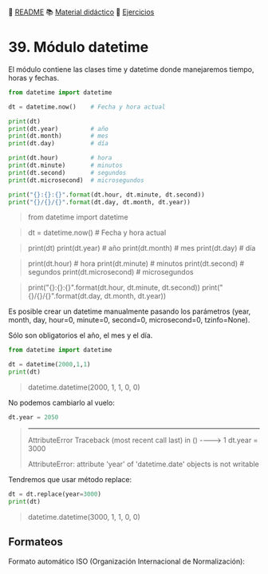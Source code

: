 :page_with_curl: [README](../README.md) :books: [Material didáctico](/documentation/indicedocu.md) :pencil: [Ejercicios](/tests/indicetests.md)

# 39. Módulo datetime


El módulo contiene las clases time y datetime donde manejaremos tiempo, horas y fechas.

````python
from datetime import datetime

dt = datetime.now()    # Fecha y hora actual

print(dt)
print(dt.year)         # año
print(dt.month)        # mes
print(dt.day)          # día

print(dt.hour)         # hora
print(dt.minute)       # minutos
print(dt.second)       # segundos
print(dt.microsecond)  # microsegundos

print("{}:{}:{}".format(dt.hour, dt.minute, dt.second))
print("{}/{}/{}".format(dt.day, dt.month, dt.year))
````
>from datetime import datetime

>dt = datetime.now()    # Fecha y hora actual

>print(dt)
>print(dt.year)         # año
>print(dt.month)        # mes
>print(dt.day)          # día

>print(dt.hour)         # hora
>print(dt.minute)       # minutos
>print(dt.second)       # segundos
>print(dt.microsecond)  # microsegundos

>print("{}:{}:{}".format(dt.hour, dt.minute, dt.second))
>print("{}/{}/{}".format(dt.day, dt.month, dt.year))

Es posible crear un datetime manualmente pasando los parámetros (year, month, day, hour=0, minute=0, second=0, microsecond=0, tzinfo=None).

Sólo son obligatorios el año, el mes y el día.


````python
from datetime import datetime

dt = datetime(2000,1,1)
print(dt)
````

> datetime.datetime(2000, 1, 1, 0, 0)

No podemos cambiarlo al vuelo:
````python
dt.year = 2050
````

> ---------------------------------------------------------------------------
> AttributeError                            Traceback (most recent call last)
> <ipython-input-18-f655491f2afa> in <module>()
> ----> 1 dt.year = 3000
>
>AttributeError: attribute 'year' of 'datetime.date' objects is not writable

Tendremos que usar método replace:

````python
dt = dt.replace(year=3000)
print(dt)
````
> datetime.datetime(3000, 1, 1, 0, 0)

## Formateos
Formato automático ISO (Organización Internacional de Normalización):